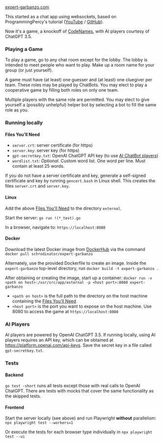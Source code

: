 [expert-garbanzo.com](https://expert-garbanzo.com)

This started as a chat app using websockets, based on ProgrammingPercy's tutorial ([YouTube](https://www.youtube.com/watch?v=pKpKv9MKN-E) / [GitHub](https://github.com/percybolmer/websocketsgo)).

Now it's a game, a knockoff of [CodeNames](https://boardgamegeek.com/boardgame/178900/codenames), with AI players courtesy of ChatGPT 3.5.

### Playing a Game

To play a game, go to any chat room except for the lobby. The lobby is intended to meet people who want to play. Make up a room name for your group (or just yourself).

A game must have (at least) one guesser and (at least) one cluegiver per team. These roles may be played by ChatBots. You may elect to play a cooperative game by filling both roles on only one team.

Multiple players with the same role are permitted. You may elect to give yourself a (possibly unhelpful) helper bot by selecting a bot to fill the same role as you.

### Running locally
#### Files You'll Need
* `server.crt`: server certificate (for https)
* `server.key`: server key (for https)
* `gpt-secretkey.txt`: OpenAI ChatGPT API key (to use [AI ChatBot players](#ai-players))
* `wordlist.txt`: _Optional_. Custom word list. One word per line. Must contain at least 25 words.

If you do not have a server certificate and key, generate a self-signed certificate and key by running `gencert.bash` in Linux shell. This creates the files `server.crt` and `server.key`.

#### Linux
Add the above [Files You'll Need](#files-youll-need) to the directory `external`.

Start the server: `go run !(*_test).go`

In a browser, navigate to: `https://localhost:8080`

#### Docker
Download the latest Docker image from [DockerHub](https://hub.docker.com/repository/docker/schrodinator/expert-garbanzo/general) via the command `docker pull schrodinator/expert-garbanzo`

Alternately, use the provided Dockerfile to create an image. Inside the `expert-garbanzo` top-level directory, run `docker build -t expert-garbanzo .`

After obtaining or creating the image, start up a container:
`docker run -v <path on host>:/usr/src/app/external -p <host port>:8080 expert-garbanzo`
* `<path on host>` is the full path to the directory on the host machine containing the [Files You'll Need](#files-youll-need)
* `<host port>` is the port you want to expose on the host machine. Use 8080 to access the game at `https://localhost:8080`

### AI Players

AI players are powered by OpenAI ChatGPT 3.5. If running locally, using AI players requires an API key, which can be obtained at https://platform.openai.com/api-keys. Save the secret key in a file called `gpt-secretkey.txt`.

### Tests
#### Backend
`go test -short` runs all tests except those with real calls to OpenAI ChatGPT. There are tests with mocks that cover the same functionality as the skipped tests.

#### Frontend
Start the server locally (see above) and run Playwright **without** parallelism: `npx playwright test --workers=1`

Or execute the tests for each browser type individually in `npx playwright test --ui`
